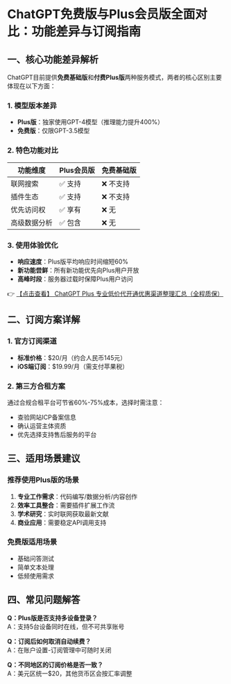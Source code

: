# ChatGPT免费版与Plus会员版全面对比：功能差异与订阅指南

## 一、核心功能差异解析

ChatGPT目前提供**免费基础版**和**付费Plus版**两种服务模式，两者的核心区别主要体现在以下方面：

### 1. 模型版本差异
- **Plus版**：独家使用GPT-4模型（推理能力提升400%）
- **免费版**：仅限GPT-3.5模型

### 2. 特色功能对比
| 功能维度       | Plus会员版 | 免费基础版 |
|----------------|-----------|-----------|
| 联网搜索       | ✅ 支持    | ❌ 不支持  |
| 插件生态       | ✅ 支持    | ❌ 不支持  |
| 优先访问权     | ✅ 享有    | ❌ 无      |
| 高级数据分析   | ✅ 包含    | ❌ 无      |

### 3. 使用体验优化
- **响应速度**：Plus版平均响应时间缩短60%
- **新功能尝鲜**：所有新功能优先向Plus用户开放
- **高峰时段**：服务器过载时保障Plus用户访问

👉 [【点击查看】 ChatGPT Plus 专业低价代开通优惠渠道整理汇总（全程质保）](https://bit.ly/DaiKai)

## 二、订阅方案详解

### 1. 官方订阅渠道
- **标准价格**：$20/月（约合人民币145元）
- **iOS端订阅**：$19.99/月（需支付苹果税）

### 2. 第三方合租方案
通过合规合租平台可节省60%-75%成本，选择时需注意：
- 查验网站ICP备案信息
- 确认运营主体资质
- 优先选择支持售后服务的平台

## 三、适用场景建议

### 推荐使用Plus版的场景
1. **专业工作需求**：代码编写/数据分析/内容创作
2. **效率工具整合**：需要插件扩展工作流
3. **学术研究**：实时联网获取最新文献
4. **商业应用**：需要稳定API调用支持

### 免费版适用场景
- 基础问答测试
- 简单文本处理
- 低频使用需求

## 四、常见问题解答

**Q：Plus版是否支持多设备登录？**  
A：支持5台设备同时在线，但不可共享账号

**Q：订阅后如何取消自动续费？**  
A：在账户设置-订阅管理中可随时关闭

**Q：不同地区的订阅价格是否一致？**  
A：美元区统一$20，其他货币区会按汇率调整